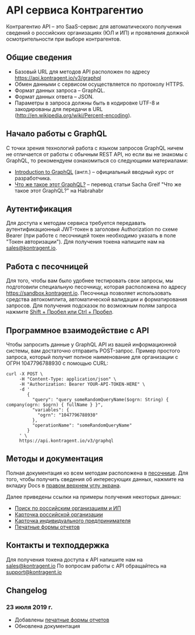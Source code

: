 # API сервиса Контрагентио
Контрагентио API – это SaaS-сервис для автоматического получения сведений о российских организациях (ЮЛ и ИП) и проявления должной осмотрительности при выборе контрагентов.

## Общие сведения
- Базовый URL для методов API расположен по адресу https://api.kontragent.io/v3/graphql
- Обмен данными с сервисом  осуществляется по протоколу HTTPS.
- Формат данных запроса – GraphQL.
- Формат данных ответа – JSON.
- Параметры в запроса должны быть в кодировке UTF-8 и закодированы для передачи в URL (http://en.wikipedia.org/wiki/Percent-encoding).

## Начало работы с GraphQL
С точки зрения технологий работа с языком запросов GraphQL ничем не отличается от работы с обычным REST API, но
если вы не знакомы с GraphQL, то рекомендуем ознакомиться со следующими материалами:
* [Introduction to GraphQL](http://graphql.org/learn/) (англ.) – официальный вводный курс от разработчика.
* [Что же такое этот GraphQL?](https://habrahabr.ru/post/326986/) – перевод статьи Sacha Greif "Что же такое этот GraphQL?" на Habrahabr

## Аутентификация
Для доступа к методам сервиса требуется передавать аутентификационный JWT-токен в заголовке Authorization по схеме Bearer (при работе с песочницей токен необходимо указать в поле "Токен авторизации"). Для получения токена напишите нам на sales@kontragent.io.

## Работа с песочницей
Для того, чтобы вам было удобнее тестировать свои запросы, мы подготовили специальную песочницу, которая  расположена по адресу https://sandbox.kontragent.io. Песочница позволяет использовать средства автокомплита, автоматической валидации и форматирования запросов. Для получения подсказок по возможным полям запроса нажмите [Shift + Пробел или Ctrl +  Пробел](https://i.imgur.com/J33l5tp.png).

## Программное взаимодействие с API 
Чтобы запросить данные у GraphQL API из вашей информационной системы, вам достаточно отправить POST-запрос.
Пример простого запроса, который получит полное наименование для организации с ОГРН 1047796788930 с помощью CURL:
```
curl -X POST \
     -H "Content-Type: application/json" \
     -H "Authorization: Bearer YOUR-API-TOKEN-HERE" \
     -d '
        {
          "query": "query someRandomQueryName($ogrn: String) { company(ogrn: $ogrn) { fullName } }",
          "variables": {
            "ogrn": "1047796788930"
          },
          "operationName": "someRandomQueryName"
        }
     ' \
     https://api.kontragent.io/v3/graphql
```

## Методы и документация
Полная документация ко всем методам расположена в [песочнице](https://sandbox.kontragent.io.). Для того, чтобы получить сведения об интересующих данных, нажмите на вкладку Docs в [правом верхнем углу экрана](https://i.imgur.com/LBt2OML.png).

Далее приведены ссылки на примеры получения некоторых данных:
* [Поиск по российским организациям и ИП](./v3/search.md)
* [Карточка российской организации](./v3/company.md)
* [Карточка индивидуального предпринимателя](./v3/individual.md)
* [Печатные формы отчетов](./v3/reports.md)

## Контакты и техподдержка
Для получения токена доступа к API напишите нам на sales@kontragent.io
По вопросам работы с API обращайтесь на support@kontragent.io

## Changelog
### 23 июля 2019 г.
* Добавлены [печатные формы отчетов](./v3/reports.md)
* Обновлена документация